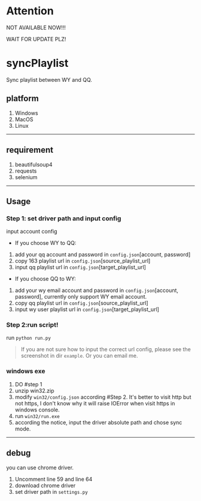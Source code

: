 # Attention
NOT AVAILABLE NOW!!!

WAIT FOR UPDATE PLZ!

# syncPlaylist
Sync playlist between WY and QQ.

## platform
1. Windows
2. MacOS
3. Linux

---------------
## requirement
1. beautifulsoup4
2. requests
3. selenium

---------------
## Usage


### Step 1: set driver path and input config
input account config


* If you choose WY to QQ:
1. add your qq account and password in `config.json`[account, password]
2. copy 163 playlist url in `config.json`[source_playlist_url]
3. input qq playlist url in `config.json`[target_playlist_url]


* If you choose QQ to WY:
1. add your wy email account and password in `config.json`[account, password], currently only support WY email account.
2. copy qq playlist url in `config.json`[source_playlist_url]
3. input wy user playlist url in `config.json`[target_playlist_url]

### Step 2:run script!
run `python run.py`

> If you are not sure how to input the correct url config, please see the screenshot in dir `example`. Or you can email me.

### windows exe
1. DO #step 1
2. unzip win32.zip
3. modify `win32/config.json` according #Step 2. It's better to visit http but not https, I don't know why it will raise IOError when visit https in windows console.
4. run `win32/run.exe`
5. according the notice, input the driver absolute path and chose sync mode.

---------------
## debug
you can use chrome driver.
1. Uncomment line 59 and line 64
2. download chrome driver
3. set driver path in `settings.py`

